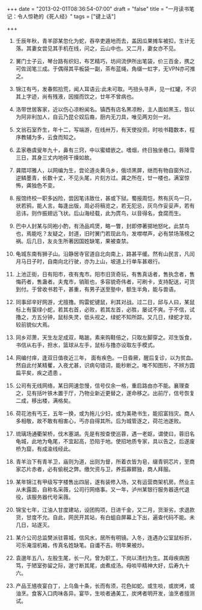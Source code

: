 +++
date = "2013-02-01T08:36:54-07:00"
draft = "false"
title = "一月读书笔记：令人惊艳的《死人经》"
tags = ["键上话"]

+++

1. 壬辰年秋，青羊邵某忽化为蛇，吞卒吏遁地而去，盖因瓜果摊车被扣，生计无落。其妻女尝见其手机在线，问之，云山中也。又二月，妻女亦不见。

2. 黉门士子云，琴台路有织妇，布艺精巧，坊间流伊所出笔袋，价三百金，携之可佐润笔三成。于偶得其平板袋一副，茶布蓝绳，角缀一虹字，无VPN亦可推之。

3. 锦江有丐，发春熙拾荒，闻人耳语云:此未可取。丐扭头寻声，见一红罐，不识其上字迹，尚有残液，因掇而饮之，廿年不曾病也。

4. 洛带世居客家，近以伤心凉粉闻名。镇西有店名黑凉粉，主人面如黑玉，皆以为阿非利加人，自云乃昆仑奴后裔，厨内无刀具，唯见两刃剑一对。

5. 文翁石室乔生，年十二，写端游，在线卅万，有天使投资。时啖书籍数本，程序教辅为多，云食而知之。

6. 孟家巷虞叟年九十，鼻有三窍，中以蜜蜡嵌之。嗜烟，终日独坐巷口。蓉降雪三日，其身三丈内地砖干燥如故。

7. 龚隈邛雅人，以网编为生，尝论道炎黄乌乡，俄顷黑屏，继而有物自窗外过，逆鳞墨青，长数十丈，不见头尾，片刻方过。龚之所在，廿一楼也，满室惊怖，龚独色不变。

8. 报馆终校一职多凶险，尝因笔讳致仕，甚或下狱。蜀报周恺，熬有灰鸟一只，状若鸦，能人言。每逢出版，周必将稿览之，若无犯忌，灰鸟作妥妥声，若有忌讳，则作振翅远飞状。后山海经载，此为庹鸟，以音得名，食腐而生。

9. 巴中人封某与同袍小酌，有汤品鸡煲，略一瞥，封即停著掷地怒叱，此禁鸟也，焉能吃？友疑之，封道，旧时黉门若现此鸟，发噤噤声，必有禁场落榜之祸。后几日，友炎生所著因国姓缺笔，果被查禁。

10. 龟城东南有狮子山。沿静居寺官道自北向南上，路甚平缓。然有山民言，凡闰月马日子时，自南向北行驶，亦为上山，坡道上行单车甚艰行。

11. 上池正街，日有阳市，夜有鬼市。阳市旧货奇玩，有售真话者，售执念者，售悔药者，售蛊者。夫鬼市，销赃也，多容貌奇伟者，可刷卡，支持配送，可货到付。于曾收书若干，甚重，有男子送至塾中，额生半角，能与兽语。

12. 同事邱辛好网游，尤擅撸。购雷蛇键鼠，利其对战。过二日，邱与人曰，某鼠标上有萤绿小蛇，若其右首，必败，若其左首，必胜，屡试不爽。于不信，试撸之，方五分钟，鼠标失灵，低头视之，绿蛇不知所踪。又几日，绿蛇才现，较前貌似大焉。

13. 同乡邓萧，天生左足成双，略跛。素来购鞋倍之，只取左脚穿之。邓生饭食，书信从右手，担水，篮球从左手，鼠标与撸亦设取左手模式。

14. 网编付痒，逢双日值夜近三年， 面有疾色。一日昏厥，醒后复诊，以为贫血。然自此付某精矍，入夜尤甚，识病句错词，能秒断之。唯不知图形，不辨方圆扁平矣，疾之遗患 。

15. 公司有无线网络，某日网速忽慢，信号仅余一格，重启路由亦不能。襄理查之，见有括叶铁木置于厅，乃物业新近更替之，遂命移之。出前厅，信号恢复二成，移出楼，满格矣。

16. 荷花池有丐王，五年一换，或为拖儿少妇，或为美艳书生，能招富挡灾。商人多相敬，故不敢有相害心，丐亦自得其所。后为城管逐之，荷花池遂败。

17. 琉璃场通衢架桥，伐木塞湖。先是有按查使巡蓉，遇一老妪，谓使曰，蓉旧名龟城，此地为龟尾，不宜起高，恐陷于地。使招地质专家，具以告之，后遂废桥为窟，有成渝线经此。

18. 青羊治下有青羊卫，庙则为道，出则为督，所着衣皆为皂，缀青铜芯片，至商家芯片赤者，必有偷税之弊。缴欠资与卫，养孤寡鳏独，商人拜服。

19. 某年锦江有甲级写字楼售出四层，遂有装修入场，又有运营商架机房。然业主从未露面，自称名采薇，公司行网络事。又一年，泸州某银行服务器迭代退役，该服务器代号采薇。

20. 锦宝七年，江油人甘度建站，设团购项，日进千金，又二月，货渐劣，求退款货，甘度不允。自此，网民开其站，有白蛆自屏幕上下出，遍查代码不能。未几日，站遂灭。

21. 某介公司总监樊派驻蓉城，信风水，居所有明镜。入冬，连遇办公室鼠标折，可乐淹湿机箱，传真名姓缺笔。自谶不吉。明年果被炒。

22. 袁邈年五八，左股生尾，长一尺。曾为职工，下岗以清扫为生。其母疾病困笃，于陋室弥留之际，邈寸断其尾，卤煮成汤。母啖毕精神大好，后寿九十六。

23. 产品王馗夜宴白丁，上乌鱼十条，长而有须，花色如蛇。或生啖，或炭烤，或油烹。食客入口肉味各异。宴毕，生啖者通美工，炭烤者明开发，油烹者擅测试。
